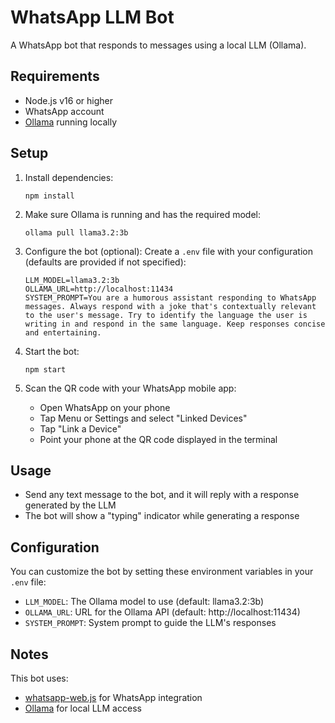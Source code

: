 # WhatsApp LLM Bot

A WhatsApp bot that responds to messages using a local LLM (Ollama).

## Requirements

- Node.js v16 or higher
- WhatsApp account
- [Ollama](https://ollama.ai/) running locally

## Setup

1. Install dependencies:
   ```
   npm install
   ```

2. Make sure Ollama is running and has the required model:
   ```
   ollama pull llama3.2:3b
   ```

3. Configure the bot (optional):
   Create a `.env` file with your configuration (defaults are provided if not specified):
   ```
   LLM_MODEL=llama3.2:3b
   OLLAMA_URL=http://localhost:11434
   SYSTEM_PROMPT=You are a humorous assistant responding to WhatsApp messages. Always respond with a joke that's contextually relevant to the user's message. Try to identify the language the user is writing in and respond in the same language. Keep responses concise and entertaining.
   ```

4. Start the bot:
   ```
   npm start
   ```

5. Scan the QR code with your WhatsApp mobile app:
   - Open WhatsApp on your phone
   - Tap Menu or Settings and select "Linked Devices"
   - Tap "Link a Device"
   - Point your phone at the QR code displayed in the terminal

## Usage

- Send any text message to the bot, and it will reply with a response generated by the LLM
- The bot will show a "typing" indicator while generating a response

## Configuration

You can customize the bot by setting these environment variables in your `.env` file:

- `LLM_MODEL`: The Ollama model to use (default: llama3.2:3b)
- `OLLAMA_URL`: URL for the Ollama API (default: http://localhost:11434)
- `SYSTEM_PROMPT`: System prompt to guide the LLM's responses

## Notes

This bot uses:
- [whatsapp-web.js](https://github.com/pedroslopez/whatsapp-web.js) for WhatsApp integration
- [Ollama](https://ollama.ai/) for local LLM access